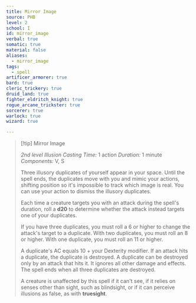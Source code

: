 ```yaml
---
title: Mirror Image
source: PHB
level: 2
school: I
id: mirror_image
verbal: true
somatic: true
material: false
aliases:
  - mirror_image
tags:
  - spell
artificer_armorer: true
bard: true
cleric_trickery: true
druid_land: true
fighter_eldritch_knight: true
rogue_arcane_trickster: true
sorcerer: true
warlock: true
wizard: true

---
```

>[!tip] Mirror Image
>
> *2nd level Illusion*
> *Casting Time:* 1 action
> *Duration:* 1 minute
> *Components:* V, S
>
>Three illusory duplicates of yourself appear in your space. Until the spell ends, the duplicates move with you and mimic your actions, shifting position so it's impossible to track which image is real. You can use your action to dismiss the illusory duplicates.
>
>Each time a creature targets you with an attack during the spell's duration, roll a **d20** to determine whether the attack instead targets one of your duplicates.
>
>If you have three duplicates, you must roll a 6 or higher to change the attack's target to a duplicate. With two duplicates, you must roll an 8 or higher. With one duplicate, you must roll an 11 or higher.
>
>A duplicate's AC equals 10 + your Dexterity modifier. If an attack hits a duplicate, the duplicate is destroyed. A duplicate can be destroyed only by an attack that hits it. It ignores all other damage and effects. The spell ends when all three duplicates are destroyed.
>
>A creature is unaffected by this spell if it can't see, if it relies on senses other than sight, such as blindsight, or if it can perceive illusions as false, as with **truesight**.
>

